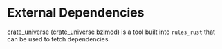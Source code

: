 # External Dependencies

[crate_universe](crate_universe.md) ([crate_universe bzlmod](crate_universe_bzlmod.md)) is a tool built into `rules_rust` that can be used to fetch dependencies.
